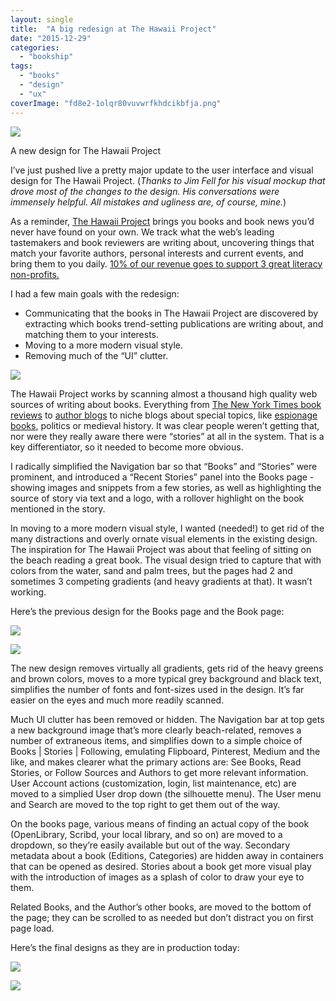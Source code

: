 ```yaml
---
layout: single
title:  "A big redesign at The Hawaii Project"
date: "2015-12-29"
categories: 
  - "bookship"
tags: 
  - "books"
  - "design"
  - "ux"
coverImage: "fd8e2-1olqr80vuvwrfkhdcikbfja.png"
---
```


![](/assets/images/05870-1hpdm1pz65db-dtogalv8jq.png)

A new design for The Hawaii Project

I’ve just pushed live a pretty major update to the user interface and visual design for The Hawaii Project. (_Thanks to Jim Fell for his visual mockup that drove most of the changes to the design. His conversations were immensely helpful. All mistakes and ugliness are, of course, mine._)

As a reminder, [The Hawaii Project](http://www.thehawaiiproject.com) brings you books and book news you’d never have found on your own. We track what the web’s leading tastemakers and book reviewers are writing about, uncovering things that match your favorite authors, personal interests and current events, and bring them to you daily. [10% of our revenue goes to support 3 great literacy non-profits.](http://www.thehawaiiproject.com/accountlevels)

I had a few main goals with the redesign:

- Communicating that the books in The Hawaii Project are discovered by extracting which books trend-setting publications are writing about, and matching them to your interests.
- Moving to a more modern visual style.
- Removing much of the “UI” clutter.

![](/assets/images/c026c-1mg98baaumlhf91qxcd73jw.png)

The Hawaii Project works by scanning almost a thousand high quality web sources of writing about books. Everything from [The New York Times book reviews](http://www.thehawaiiproject.com/source/NYT-Books--16) to [author blogs](http://www.thehawaiiproject.com/source/author_Thomas-W.-Jensen--408) to niche blogs about special topics, like [espionage books](http://www.thehawaiiproject.com/source/Double-O-Section--165), politics or medieval history. It was clear people weren’t getting that, nor were they really aware there were “stories” at all in the system. That is a key differentiator, so it needed to become more obvious.

I radically simplified the Navigation bar so that “Books” and “Stories” were prominent, and introduced a “Recent Stories” panel into the Books page - showing images and snippets from a few stories, as well as highlighting the source of story via text and a logo, with a rollover highlight on the book mentioned in the story.

In moving to a more modern visual style, I wanted (needed!) to get rid of the many distractions and overly ornate visual elements in the existing design. The inspiration for The Hawaii Project was about that feeling of sitting on the beach reading a great book. The visual design tried to capture that with colors from the water, sand and palm trees, but the pages had 2 and sometimes 3 competing gradients (and heavy gradients at that). It wasn’t working.

Here’s the previous design for the Books page and the Book page:

![](/assets/images/ba472-1hhivsjca2-rtrkoyoy77ja.png)

![](/assets/images/7aed9-1wdoohbmapcgqb8ibdfdikq.png)

The new design removes virtually all gradients, gets rid of the heavy greens and brown colors, moves to a more typical grey background and black text, simplifies the number of fonts and font-sizes used in the design. It’s far easier on the eyes and much more readily scanned.

Much UI clutter has been removed or hidden. The Navigation bar at top gets a new background image that’s more clearly beach-related, removes a number of extraneous items, and simplifies down to a simple choice of Books | Stories | Following, emulating Flipboard, Pinterest, Medium and the like, and makes clearer what the primary actions are: See Books, Read Stories, or Follow Sources and Authors to get more relevant information. User Account actions (customization, login, list maintenance, etc) are moved to a simplied User drop down (the silhouette menu). The User menu and Search are moved to the top right to get them out of the way.

On the books page, various means of finding an actual copy of the book (OpenLibrary, Scribd, your local library, and so on) are moved to a dropdown, so they’re easily available but out of the way. Secondary metadata about a book (Editions, Categories) are hidden away in containers that can be opened as desired. Stories about a book get more visual play with the introduction of images as a splash of color to draw your eye to them.

Related Books, and the Author’s other books, are moved to the bottom of the page; they can be scrolled to as needed but don’t distract you on first page load.

Here’s the final designs as they are in production today:

![](/assets/images/6be45-1hpdm1pz65db-dtogalv8jq.png)

![](/assets/images/fd8e2-1olqr80vuvwrfkhdcikbfja.png)
